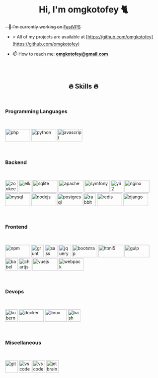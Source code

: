 <h1 align="center">Hi, I'm omgkotofey 🐈</h1>

~~- 🚀 I’m currently working on [FastVPS](https://fastvps.hosting/)~~

- ⭐ All of my projects are available at [https://github.com/omgkotofey](https://github.com/omgkotofey)

- 📫 How to reach me: **omgkotofey@gmail.com**
<br>
<br>
<h2 align="center">🔥 Skills 🔥</h2>
<br>
<h3>Programming Languages</h4>
<br>
<p align="left">
	<img src="https://www.vectorlogo.zone/logos/php/php-ar21.svg" alt="php" width="80" height="40" /> 
	<img src="https://www.vectorlogo.zone/logos/python/python-ar21.svg" alt="python" width="80" height="40" /> 
	<img src="https://www.vectorlogo.zone/logos/javascript/javascript-ar21.svg" alt="javascript" width="80" height="40" /> 
</p>
<br>
<h3>Backend</h3>
<br>
<p align="left">
	<img src="https://www.vectorlogo.zone/logos/apache_zookeeper/apache_zookeeper-icon.svg" alt="zookeeper" width="40" height="40" />
	<img src="https://www.vectorlogo.zone/logos/elastic/elastic-icon.svg" alt="elk" width="40" height="40" />
	<img src="https://www.vectorlogo.zone/logos/sqlite/sqlite-ar21.svg" alt="sqlite" width="80" height="40" />
	<img src="https://www.vectorlogo.zone/logos/apache/apache-ar21.svg" alt="apache" width="80" height="40" />
	<img src="https://www.vectorlogo.zone/logos/symfony/symfony-ar21.svg" alt="symfony" width="80" height="40" />
	<img src="https://www.vectorlogo.zone/logos/yiiframework/yiiframework-icon.svg" alt="yii2" width="40" height="40" />
	<img src="https://www.vectorlogo.zone/logos/nginx/nginx-ar21.svg" alt="nginx" width="80" height="40" />
	<img src="https://www.vectorlogo.zone/logos/mysql/mysql-ar21.svg" alt="mysql" width="80" height="40" /> 
	<img src="https://www.vectorlogo.zone/logos/nodejs/nodejs-ar21.svg" alt="nodejs" width="80" height="40" /> 
	<img src="https://www.vectorlogo.zone/logos/postgresql/postgresql-ar21.svg" alt="postgresql" width="80" height="40" /> 
	<img src="https://www.vectorlogo.zone/logos/rabbitmq/rabbitmq-icon.svg" alt="rabbitMQ" width="40" height="40" /> 
	<img src="https://www.vectorlogo.zone/logos/redis/redis-ar21.svg" alt="redis" width="80" height="40" />
	<img src="https://www.vectorlogo.zone/logos/djangoproject/djangoproject-ar21.svg" alt="django" width="80" height="40" />  
</p>
<br>
<h3>Frontend</h3>
<br>
<p align="left">
	<img src="https://www.vectorlogo.zone/logos/npmjs/npmjs-ar21.svg" alt="npm" width="80" height="40" />
	<img src="https://www.vectorlogo.zone/logos/gruntjs/gruntjs-icon.svg" alt="grunt" width="40" height="40" />
	<img src="https://www.vectorlogo.zone/logos/sass-lang/sass-lang-icon.svg" alt="sass" width="40" height="40" />
	<img src="https://www.vectorlogo.zone/logos/jquery/jquery-vertical.svg" alt="jquery" width="40" height="40" />
	<img src="https://www.vectorlogo.zone/logos/getbootstrap/getbootstrap-ar21.svg" alt="bootstrap" width="80" height="40" />
	<img src="https://www.vectorlogo.zone/logos/w3_html5/w3_html5-ar21.svg" alt="html5" width="80" height="40" /> 
	<img src="https://www.vectorlogo.zone/logos/gulpjs/gulpjs-ar21.svg" alt="gulp" width="80" height="40" /> 
	<img src="https://www.vectorlogo.zone/logos/babeljs/babeljs-icon.svg" alt="babel" width="40" height="40" />
	<img src="https://www.chartjs.org/media/logo-title.svg" alt="chartjs" width="40" height="40" />  
	<img src="https://www.vectorlogo.zone/logos/vuejs/vuejs-ar21.svg" alt="vuejs" width="80" height="40" /> 
	<img src="https://www.vectorlogo.zone/logos/js_webpack/js_webpack-ar21.svg" alt="webpack" width="80" height="40" />
</p>
<br>
<h3>Devops</h3>
<br>
<p align="left">
	<img src="https://www.vectorlogo.zone/logos/kubernetes/kubernetes-icon.svg" alt="kubernetes" width="40" height="40" /> 
	<img src="https://www.vectorlogo.zone/logos/docker/docker-ar21.svg" alt="docker" width="80" height="40" /> 
	<img src="https://www.vectorlogo.zone/logos/linux/linux-ar21.svg" alt="linux" width="70" height="40" /> 
	<img src="https://www.vectorlogo.zone/logos/gnu_bash/gnu_bash-icon.svg" alt="bash" width="40" height="40" /> 
</p>
<br>
<h3>Miscellaneous</h3>
<br>
<p align="left">
	<img src="https://www.vectorlogo.zone/logos/git-scm/git-scm-icon.svg" alt="git" width="40" height="40" />
	<img src="https://www.vectorlogo.zone/logos/ubuntu/ubuntu-icon.svg" alt="vscode" width="40" height="40" />
	<img src="https://www.vectorlogo.zone/logos/visualstudio_code/visualstudio_code-icon.svg" alt="vscode" width="40" height="40" />
	<img src="https://www.vectorlogo.zone/logos/jetbrains/jetbrains-icon.svg" alt="jetbrains" width="40" height="40" />
</p>
